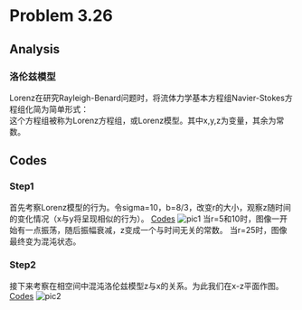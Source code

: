 # Problem 3.26

## Analysis
### 洛伦兹模型
Lorenz在研究Rayleigh-Benard问题时，将流体力学基本方程组Navier-Stokes方程组化简为简单形式：  
<img src="http://latex.codecogs.com/gif.latex?\frac{dx}{dt}=\sigma(y-x)" alt="" title="" /> <br/>
<img src="http://latex.codecogs.com/gif.latex?\frac{dy}{dt}=-xz+rx-y" alt="" title="" /> <br/>
<img src="http://latex.codecogs.com/gif.latex?\frac{dz}{dt}=xy-bz" alt="" title="" /> <br/>
这个方程组被称为Lorenz方程组，或Lorenz模型。其中x,y,z为变量，其余为常数。
## Codes
### Step1
首先考察Lorenz模型的行为。令sigma=10，b=8/3，改变r的大小，观察z随时间的变化情况（x与y将呈现相似的行为）。
[Codes]()
![pic1]()
当r=5和10时，图像一开始有一点振荡，随后振幅衰减，z变成一个与时间无关的常数。
当r=25时，图像最终变为混沌状态。

### Step2
接下来考察在相空间中混沌洛伦兹模型z与x的关系。为此我们在x-z平面作图。
[Codes]()
![pic2]()

